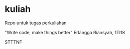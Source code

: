 # kuliah
Repo untuk tugas perkuliahan

"Write code, make things better"
Erlangga Riansyah, 1TI18

STTTNF
